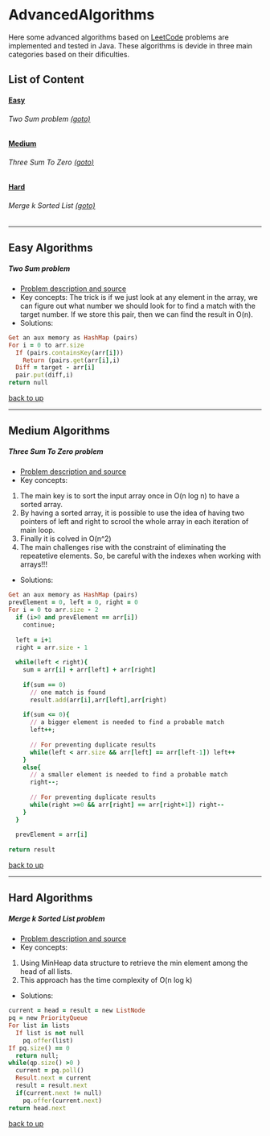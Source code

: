# AdvancedAlgorithms
Here some advanced algorithms based on [LeetCode](https://leetcode.com/problems) problems are implemented and tested in Java. These algorithms is devide in three main categories based on their dificulties.

## List of Content
#### [Easy](#Easy-Algorithms)
###### Two Sum problem [(goto)](#Two-Sum-problem)
#### [Medium](#Medium-Algorithms)
###### Three Sum To Zero [(goto)](#Three-Sum-To-Zero-problem)
#### [Hard](#Hard-Algorithms)
###### Merge k Sorted List [(goto)](#Merge-k-Sorted-List-problem)

---
## Easy Algorithms
##### Two Sum problem
- [Problem description and source](https://leetcode.com/problems/two-sum/)
- Key concepts:
The trick is if we just look at any element in the array, we can figure out what number we should look for to find a match with the target number. If we store this pair, then we can find the result in O(n).
- Solutions:
```ruby
Get an aux memory as HashMap (pairs)
For i = 0 to arr.size
  If (pairs.containsKey(arr[i]))
    Return (pairs.get(arr[i],i)
  Diff = target - arr[i]
  pair.put(diff,i)
return null
```

[back to up](#List-of-Content)

---
## Medium Algorithms
##### Three Sum To Zero problem
- [Problem description and source](https://leetcode.com/problems/3sum/)
- Key concepts:
1. The main key is to sort the input array once in O(n log n) to have a sorted array.
2. By having a sorted array, it is possible to use the idea of having two pointers of left and right to scrool the whole array in each iteration of main loop.
3. Finally it is colved in O(n^2)
4. The main challenges rise with the constraint of eliminating the repeatetive elements. So, be careful with the indexes when working with arrays!!!
- Solutions:
```ruby
Get an aux memory as HashMap (pairs)
prevElement = 0, left = 0, right = 0
For i = 0 to arr.size - 2
  if (i>0 and prevElement == arr[i])
    continue;
  
  left = i+1
  right = arr.size - 1
  
  while(left < right){
    sum = arr[i] + arr[left] + arr[right]
    
    if(sum == 0)
      // one match is found
      result.add(arr[i],arr[left],arr[right)
    
    if(sum <= 0){
      // a bigger element is needed to find a probable match
      left++;
      
      // For preventing duplicate results
      while(left < arr.size && arr[left] == arr[left-1]) left++
    }
    else{
      // a smaller element is needed to find a probable match
      right--;
      
      // For preventing duplicate results
      while(right >=0 && arr[right] == arr[right+1]) right--
    }
  }
  
  prevElement = arr[i]
  
return result
```
[back to up](#List-of-Content)

---
## Hard Algorithms
##### Merge k Sorted List problem
- [Problem description and source](https://leetcode.com/problems/merge-k-sorted-lists)
- Key concepts:
1. Using MinHeap data structure to retrieve the min element among the head of all lists.
2. This approach has the time complexity of O(n log k)
- Solutions:
```ruby
current = head = result = new ListNode
pq = new PriorityQueue
For list in lists
  If list is not null
    pq.offer(list)
If pq.size() == 0
  return null;
while(qp.size() >0 )
  current = pq.poll()
  Result.next = current
  result = result.next
  if(current.next != null)
    pq.offer(current.next)
return head.next
```
[back to up](#List-of-Content)

